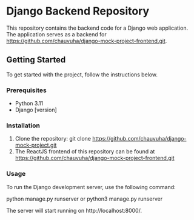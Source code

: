 # Django Backend Repository

This repository contains the backend code for a Django web application. The application serves as a backend for https://github.com/chauvuha/django-mock-project-frontend.git.

## Getting Started

To get started with the project, follow the instructions below.

### Prerequisites

- Python 3.11
- Django [version]

### Installation

1. Clone the repository:
   git clone https://github.com/chauvuha/django-mock-project.git
2. The ReactJS frontend of this repository can be found at https://github.com/chauvuha/django-mock-project-frontend.git

### Usage
To run the Django development server, use the following command:

python manage.py runserver or python3 manage.py runserver

The server will start running on http://localhost:8000/.






